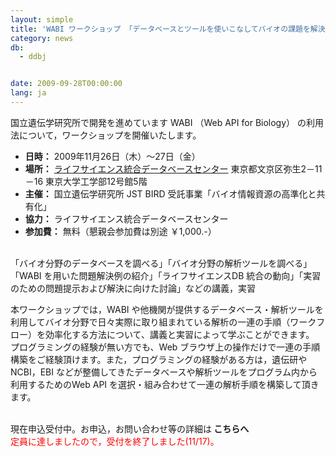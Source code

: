 ```yaml
---
layout: simple
title: 'WABI ワークショップ 「データベースとツールを使いこなしてバイオの課題を解決しよう」 開催のお知らせ　'
category: news
db:
  - ddbj


date: 2009-09-28T00:00:00
lang: ja
---
```


<html>国立遺伝学研究所で開発を進めています WABI （Web API for Biology） の利用法について，ワークショップを開催いたします。

<ul>
    <li><b>日時：</b> 2009年11月26日（木）～27日（金）</li>
    <li><b>場所：</b> <a href="http://dbcls.rois.ac.jp/access/" target="_blank">ライフサイエンス統合データベースセンター</a> 東京都文京区弥生2－11－16 東京大学工学部12号館5階</li>
    <li><b>主催：</b> 国立遺伝学研究所 JST BIRD 受託事業「バイオ情報資源の高準化と共有化」</li>
    <li><b>協力：</b> ライフサイエンス統合データベースセンター</li>
    <li><b>参加費：</b> 無料（懇親会参加費は別途 ￥1,000.-）</li>
</ul>

<p><b></b><br>「バイオ分野のデータベースを調べる」「バイオ分野の解析ツールを調べる」「WABI を用いた問題解決例の紹介」「ライフサイエンスDB 統合の動向」「実習のための問題提示および解決に向けた討論」などの講義，実習</p>

<p>本ワークショップでは，WABI や他機関が提供するデータベース・解析ツールを利用してバイオ分野で日々実際に取り組まれている解析の一連の手順（ワークフロー）を効率化する方法について、講義と実習によって学ぶことができます。<br>プログラミングの経験が無い方でも、Web ブラウザ上の操作だけで一連の手順構築をご経験頂けます。また，プログラミングの経験がある方は，遺伝研やNCBI，EBI などが整備してきたデータベースや解析ツールをプログラム内から利用するためのWeb API を選択・組み合わせて一連の解析手順を構築して頂きます。</p>

<p><b></b><br>現在申込受付中。お申込，お問い合わせ等の詳細は<b> こちらへ</b><br>
    <font color="#ff0000">定員に達しましたので，受付を終了しました(11/17)。</font>
</p>
</html>
